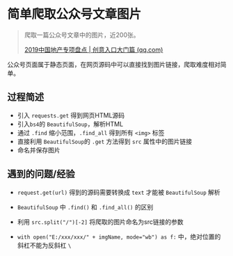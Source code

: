 # 简单爬取公众号文章图片

> 爬取一篇公众号文章中的图片，近200张。
>
> [2019中国地产专项盘点 | 创意入口大门篇 (qq.com)](https://mp.weixin.qq.com/s/VxG1Cz3gQEk9KXFpp8cJOg)

公众号页面属于静态页面，在网页源码中可以直接找到图片链接，爬取难度相对简单。

## 过程简述

- 引入 `requests.get` 得到网页HTML源码 
- 引入`bs4`的 `BeautifulSoup`，解析HTML
- 通过 `.find` 缩小范围，`.find_all` 得到所有 `<img>` 标签
- 直接利用 `BeautifulSoup`的 `.get` 方法得到 `src` 属性中的图片链接
- 命名并保存图片

## 遇到的问题/经验

-  `request.get(url)` 得到的源码需要转换成 `text` 才能被 `BeautifulSoup` 解析
-  `BeautifulSoup` 中 `.find()` 和 `.find_all()` 的区别

- 利用 `src.split("/")[-2]` 将爬取的图片命名为src链接的参数
- `with open("E:/xxx/xxx/" + imgName, mode="wb") as f:` 中，绝对位置的斜杠不能为反斜杠 `\` 